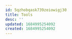```yaml
---
id: 5qzhobqask739zeiowigj30
title: Tools
desc: ''
updated: 1684995254092
created: 1684995254092
---
```

